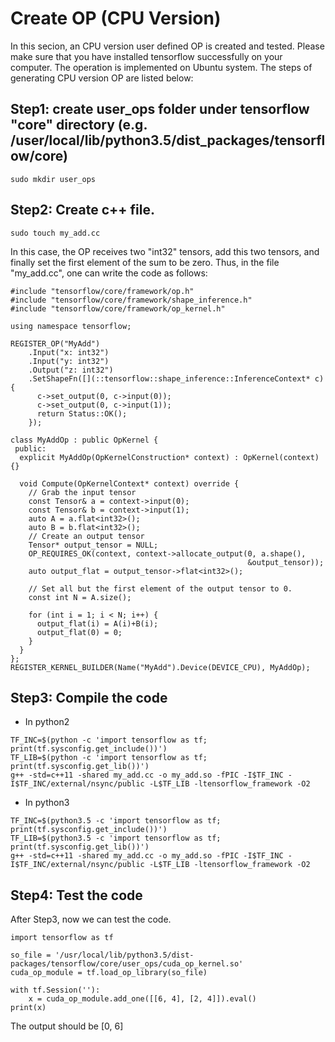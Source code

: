 # Create OP (CPU Version)

In this secion, an CPU version user defined OP is created and tested. Please make sure that you have installed tensorflow successfully on your computer. The operation is implemented on Ubuntu system. The steps of generating CPU version OP are listed below:

## Step1: create **user_ops** folder under tensorflow "core" directory (e.g. /user/local/lib/python3.5/dist_packages/tensorflow/core)

~~~
sudo mkdir user_ops
~~~

## Step2: Create c++ file. 

~~~
sudo touch my_add.cc
~~~

In this case, the OP receives two "int32" tensors, add this two tensors, and finally set the first element of the sum to be zero. Thus, in the file "my_add.cc", one can write the code as follows:

~~~
#include "tensorflow/core/framework/op.h"
#include "tensorflow/core/framework/shape_inference.h"
#include "tensorflow/core/framework/op_kernel.h"

using namespace tensorflow;

REGISTER_OP("MyAdd")
    .Input("x: int32")
    .Input("y: int32")
    .Output("z: int32")
    .SetShapeFn([](::tensorflow::shape_inference::InferenceContext* c) {
      c->set_output(0, c->input(0));
      c->set_output(0, c->input(1));
      return Status::OK();
    });

class MyAddOp : public OpKernel {
 public:
  explicit MyAddOp(OpKernelConstruction* context) : OpKernel(context) {}

  void Compute(OpKernelContext* context) override {
    // Grab the input tensor
    const Tensor& a = context->input(0);
    const Tensor& b = context->input(1);
    auto A = a.flat<int32>();
    auto B = b.flat<int32>();
    // Create an output tensor
    Tensor* output_tensor = NULL;
    OP_REQUIRES_OK(context, context->allocate_output(0, a.shape(),
                                                     &output_tensor));
    auto output_flat = output_tensor->flat<int32>();

    // Set all but the first element of the output tensor to 0.
    const int N = A.size();

    for (int i = 1; i < N; i++) {
      output_flat(i) = A(i)+B(i);
      output_flat(0) = 0;
    }
  }
};
REGISTER_KERNEL_BUILDER(Name("MyAdd").Device(DEVICE_CPU), MyAddOp);
~~~

## Step3: Compile the code

* In python2
~~~
TF_INC=$(python -c 'import tensorflow as tf; print(tf.sysconfig.get_include())')
TF_LIB=$(python -c 'import tensorflow as tf; print(tf.sysconfig.get_lib())')
g++ -std=c++11 -shared my_add.cc -o my_add.so -fPIC -I$TF_INC -I$TF_INC/external/nsync/public -L$TF_LIB -ltensorflow_framework -O2
~~~

* In python3

~~~
TF_INC=$(python3.5 -c 'import tensorflow as tf; print(tf.sysconfig.get_include())')
TF_LIB=$(python3.5 -c 'import tensorflow as tf; print(tf.sysconfig.get_lib())')
g++ -std=c++11 -shared my_add.cc -o my_add.so -fPIC -I$TF_INC -I$TF_INC/external/nsync/public -L$TF_LIB -ltensorflow_framework -O2
~~~

## Step4: Test the code

After Step3, now we can test the code.

~~~
import tensorflow as tf

so_file = '/usr/local/lib/python3.5/dist-packages/tensorflow/core/user_ops/cuda_op_kernel.so'
cuda_op_module = tf.load_op_library(so_file)

with tf.Session(''):
    x = cuda_op_module.add_one([[6, 4], [2, 4]]).eval()
print(x)
~~~

The output should be
[0, 6]
